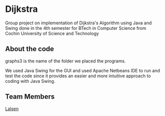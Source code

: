 # Dijkstra
Group project on implementation of Dijkstra's Algorithm using Java and Swing done in the 4th semester for BTech in Computer Science from Cochin University of Science and Technology

## About the code 
graphs3 is the name of the folder we placed the programs.

We used Java Swing for the GUI and used Apache Netbeans IDE to run and test the code since it provides an easier and more intuitive approach to coding with Java Swing.

## Team Members

[Lalsen](https://github.com/Lalsen)

